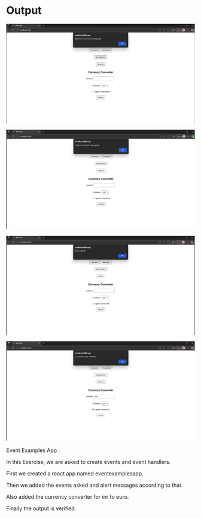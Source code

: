 # Output 
![alt text](image.png)

![alt text](image-1.png)

![alt text](image-2.png)

![alt text](image-3.png)

Event Examples App :

In this Exercise, we are asked to create events and event handlers.

First we created a react app named eventexamplesapp.

Then we added the events asked and alert messages according to that.

Also added the currency converter for inr to euro.

Finally the output is verified.